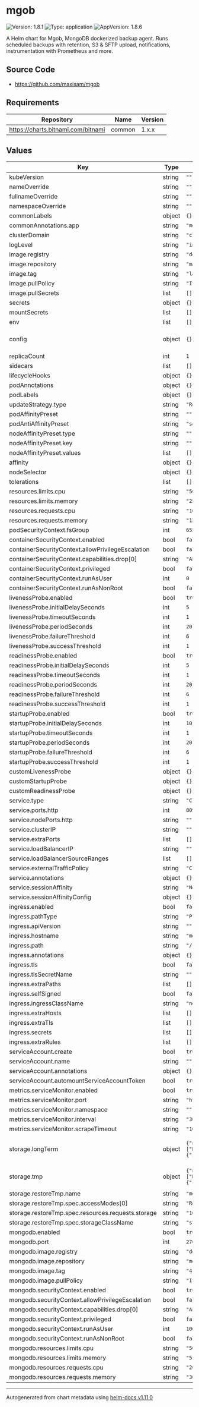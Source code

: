 # mgob

![Version: 1.8.1](https://img.shields.io/badge/Version-1.8.1-informational?style=flat-square) ![Type: application](https://img.shields.io/badge/Type-application-informational?style=flat-square) ![AppVersion: 1.8.6](https://img.shields.io/badge/AppVersion-1.8.6-informational?style=flat-square)

A Helm chart for Mgob,  MongoDB dockerized backup agent.
Runs scheduled backups with retention, S3 & SFTP upload, notifications, instrumentation with Prometheus and more.

## Source Code

* <https://github.com/maxisam/mgob>

## Requirements

| Repository | Name | Version |
|------------|------|---------|
| https://charts.bitnami.com/bitnami | common | 1.x.x |

## Values

| Key | Type | Default | Description |
|-----|------|---------|-------------|
| kubeVersion | string | `""` |  |
| nameOverride | string | `""` |  |
| fullnameOverride | string | `""` |  |
| namespaceOverride | string | `""` |  |
| commonLabels | object | `{}` |  |
| commonAnnotations.app | string | `"mgob"` |  |
| clusterDomain | string | `"cluster.local"` |  |
| logLevel | string | `"info"` |  |
| image.registry | string | `"docker.io"` |  |
| image.repository | string | `"maxisam/mgob"` |  |
| image.tag | string | `"latest"` |  |
| image.pullPolicy | string | `"IfNotPresent"` |  |
| image.pullSecrets | list | `[]` |  |
| secrets | object | `{}` |  |
| mountSecrets | list | `[]` |  |
| env | list | `[]` |  |
| config | object | `{}` | Backup plans. For details, see [values.yaml](values.yaml) |
| replicaCount | int | `1` |  |
| sidecars | list | `[]` |  |
| lifecycleHooks | object | `{}` |  |
| podAnnotations | object | `{}` |  |
| podLabels | object | `{}` |  |
| updateStrategy.type | string | `"RollingUpdate"` |  |
| podAffinityPreset | string | `""` |  |
| podAntiAffinityPreset | string | `"soft"` |  |
| nodeAffinityPreset.type | string | `""` |  |
| nodeAffinityPreset.key | string | `""` |  |
| nodeAffinityPreset.values | list | `[]` |  |
| affinity | object | `{}` |  |
| nodeSelector | object | `{}` |  |
| tolerations | list | `[]` |  |
| resources.limits.cpu | string | `"500m"` |  |
| resources.limits.memory | string | `"256Mi"` |  |
| resources.requests.cpu | string | `"100m"` |  |
| resources.requests.memory | string | `"128Mi"` |  |
| podSecurityContext.fsGroup | int | `65534` |  |
| containerSecurityContext.enabled | bool | `false` |  |
| containerSecurityContext.allowPrivilegeEscalation | bool | `false` |  |
| containerSecurityContext.capabilities.drop[0] | string | `"ALL"` |  |
| containerSecurityContext.privileged | bool | `false` |  |
| containerSecurityContext.runAsUser | int | `0` |  |
| containerSecurityContext.runAsNonRoot | bool | `false` |  |
| livenessProbe.enabled | bool | `true` |  |
| livenessProbe.initialDelaySeconds | int | `5` |  |
| livenessProbe.timeoutSeconds | int | `1` |  |
| livenessProbe.periodSeconds | int | `20` |  |
| livenessProbe.failureThreshold | int | `6` |  |
| livenessProbe.successThreshold | int | `1` |  |
| readinessProbe.enabled | bool | `true` |  |
| readinessProbe.initialDelaySeconds | int | `5` |  |
| readinessProbe.timeoutSeconds | int | `1` |  |
| readinessProbe.periodSeconds | int | `20` |  |
| readinessProbe.failureThreshold | int | `6` |  |
| readinessProbe.successThreshold | int | `1` |  |
| startupProbe.enabled | bool | `true` |  |
| startupProbe.initialDelaySeconds | int | `10` |  |
| startupProbe.timeoutSeconds | int | `1` |  |
| startupProbe.periodSeconds | int | `20` |  |
| startupProbe.failureThreshold | int | `6` |  |
| startupProbe.successThreshold | int | `1` |  |
| customLivenessProbe | object | `{}` |  |
| customStartupProbe | object | `{}` |  |
| customReadinessProbe | object | `{}` |  |
| service.type | string | `"ClusterIP"` |  |
| service.ports.http | int | `8090` |  |
| service.nodePorts.http | string | `""` |  |
| service.clusterIP | string | `""` |  |
| service.extraPorts | list | `[]` |  |
| service.loadBalancerIP | string | `""` |  |
| service.loadBalancerSourceRanges | list | `[]` |  |
| service.externalTrafficPolicy | string | `"Cluster"` |  |
| service.annotations | object | `{}` |  |
| service.sessionAffinity | string | `"None"` |  |
| service.sessionAffinityConfig | object | `{}` |  |
| ingress.enabled | bool | `false` |  |
| ingress.pathType | string | `"Prefix"` |  |
| ingress.apiVersion | string | `""` |  |
| ingress.hostname | string | `"mgob.local"` |  |
| ingress.path | string | `"/"` |  |
| ingress.annotations | object | `{}` |  |
| ingress.tls | bool | `false` |  |
| ingress.tlsSecretName | string | `""` |  |
| ingress.extraPaths | list | `[]` |  |
| ingress.selfSigned | bool | `false` |  |
| ingress.ingressClassName | string | `"nginx"` |  |
| ingress.extraHosts | list | `[]` |  |
| ingress.extraTls | list | `[]` |  |
| ingress.secrets | list | `[]` |  |
| ingress.extraRules | list | `[]` |  |
| serviceAccount.create | bool | `true` |  |
| serviceAccount.name | string | `""` |  |
| serviceAccount.annotations | object | `{}` |  |
| serviceAccount.automountServiceAccountToken | bool | `true` |  |
| metrics.serviceMonitor.enabled | bool | `true` |  |
| metrics.serviceMonitor.port | string | `"http"` |  |
| metrics.serviceMonitor.namespace | string | `""` |  |
| metrics.serviceMonitor.interval | string | `"30s"` |  |
| metrics.serviceMonitor.scrapeTimeout | string | `"10s"` |  |
| storage.longTerm | object | `{"name":"mgob-storage","spec":{"accessModes":["ReadWriteOnce"],"resources":{"requests":{"storage":"100Gi"}},"storageClassName":"standard"}}` | Persistent volume for backups, see `config.retention` |
| storage.tmp | object | `{"name":"mgob-tmp","spec":{"accessModes":["ReadWriteOnce"],"resources":{"requests":{"storage":"10Gi"}},"storageClassName":"standard"}}` | Persistent volume for temporary files |
| storage.restoreTmp.name | string | `"mgob-restore-tmp"` |  |
| storage.restoreTmp.spec.accessModes[0] | string | `"ReadWriteOnce"` |  |
| storage.restoreTmp.spec.resources.requests.storage | string | `"100Gi"` |  |
| storage.restoreTmp.spec.storageClassName | string | `"standard"` |  |
| mongodb.enabled | bool | `true` |  |
| mongodb.port | int | `27017` |  |
| mongodb.image.registry | string | `"docker.io"` |  |
| mongodb.image.repository | string | `"mongo"` |  |
| mongodb.image.tag | string | `"4.4.6"` |  |
| mongodb.image.pullPolicy | string | `"IfNotPresent"` |  |
| mongodb.securityContext.enabled | bool | `true` |  |
| mongodb.securityContext.allowPrivilegeEscalation | bool | `false` |  |
| mongodb.securityContext.capabilities.drop[0] | string | `"ALL"` |  |
| mongodb.securityContext.privileged | bool | `false` |  |
| mongodb.securityContext.runAsUser | int | `1001` |  |
| mongodb.securityContext.runAsNonRoot | bool | `false` |  |
| mongodb.resources.limits.cpu | string | `"500m"` |  |
| mongodb.resources.limits.memory | string | `"512Mi"` |  |
| mongodb.resources.requests.cpu | string | `"200m"` |  |
| mongodb.resources.requests.memory | string | `"300Mi"` |  |

----------------------------------------------
Autogenerated from chart metadata using [helm-docs v1.11.0](https://github.com/norwoodj/helm-docs/releases/v1.11.0)
